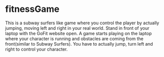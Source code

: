 # fitnessGame
This is a subway surfers like game where you control the player by actually jumping, moving left and right in your real world.
Stand in front of your laptop with the GoFit website open. A game starts playing on the laptop where your character is running and obstacles are coming from the front(similar to Subway Surfers). You have to actually jump, turn left and right to control your character.
